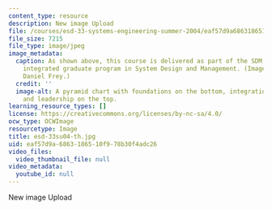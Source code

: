 ```yaml
---
content_type: resource
description: New image Upload
file: /courses/esd-33-systems-engineering-summer-2004/eaf57d9a6863186510f978b30f4adc26_esd-33su04-th.jpg
file_size: 7215
file_type: image/jpeg
image_metadata:
  caption: As shown above, this course is delivered as part of the SDM program, an
    integrated graduate program in System Design and Management. (Image courtesy of
    Daniel Frey.)
  credit: ''
  image-alt: A pyramid chart with foundations on the bottom, integration in the middle,
    and leadership on the top.
learning_resource_types: []
license: https://creativecommons.org/licenses/by-nc-sa/4.0/
ocw_type: OCWImage
resourcetype: Image
title: esd-33su04-th.jpg
uid: eaf57d9a-6863-1865-10f9-78b30f4adc26
video_files:
  video_thumbnail_file: null
video_metadata:
  youtube_id: null
---
```

New image Upload